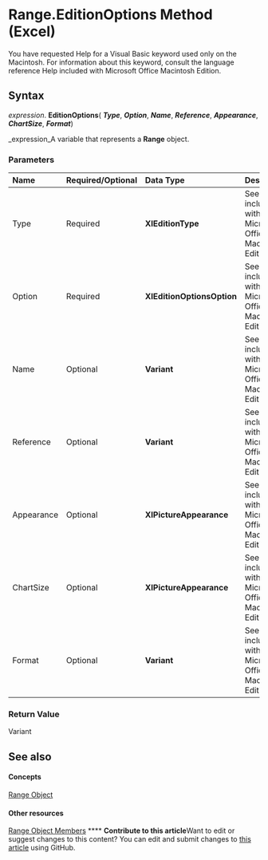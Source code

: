 
# Range.EditionOptions Method (Excel)

You have requested Help for a Visual Basic keyword used only on the Macintosh. For information about this keyword, consult the language reference Help included with Microsoft Office Macintosh Edition.


## Syntax

 _expression_. **EditionOptions**( **_Type_**,  **_Option_**,  **_Name_**,  **_Reference_**,  **_Appearance_**,  **_ChartSize_**,  **_Format_**)

 _expression_A variable that represents a  **Range** object.


### Parameters



|**Name**|**Required/Optional**|**Data Type**|**Description**|
|:-----|:-----|:-----|:-----|
|Type|Required| **XlEditionType**|See help included with Microsoft Office Macintosh Edition.|
|Option|Required| **XlEditionOptionsOption**|See help included with Microsoft Office Macintosh Edition.|
|Name|Optional| **Variant**|See help included with Microsoft Office Macintosh Edition.|
|Reference|Optional| **Variant**|See help included with Microsoft Office Macintosh Edition.|
|Appearance|Optional| **XlPictureAppearance**|See help included with Microsoft Office Macintosh Edition.|
|ChartSize|Optional| **XlPictureAppearance**|See help included with Microsoft Office Macintosh Edition.|
|Format|Optional| **Variant**|See help included with Microsoft Office Macintosh Edition.|

### Return Value

Variant


## See also


#### Concepts


 [Range Object](b8207778-0dcc-4570-1234-f130532cc8cd.md)
#### Other resources


 [Range Object Members](4336bf81-1e63-7e44-1792-baf366a027a7.md)
****   **Contribute to this article**Want to edit or suggest changes to this content? You can edit and submit changes to  [this article](https://github.com/jhershey00/VBA_Excel_Test/OpenXMLCon/articles/5997563b-7f39-6f2d-9265-c72a2d138548.md) using GitHub.

